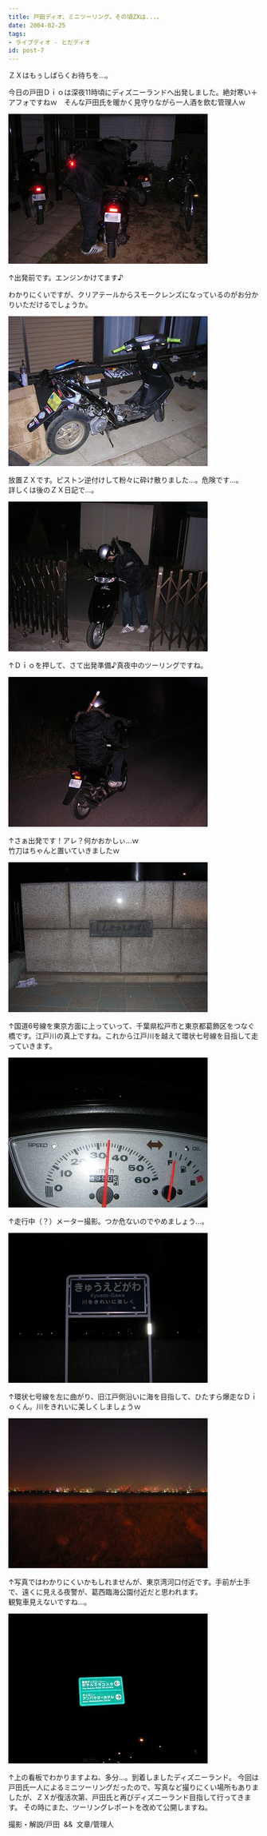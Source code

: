 ```yaml
---
title: 戸田ディオ、ミニツーリング。その頃ZXは...。
date: 2004-02-25
tags:
- ライブディオ - とだディオ
id: post-7
---
```



<p class="sentence">ＺＸはもぅしばらくお待ちを...。</p>

<p class="sentence spacing10">今日の戸田Ｄｉｏは深夜11時頃にディズニーランドへ出発しました。絶対寒い＋アフォですねｗ　そんな戸田氏を暖かく見守りながら一人酒を飲む管理人ｗ</p>

<div class="center spacing"><img class="img-fluid" src="/photo/diary/2004.02.25_zx1.jpg" alt=""></div>
<p class="sentence">↑出発前です。エンジンかけてます♪</p>
<p class="sentence spacing10">わかりにくいですが、クリアテールからスモークレンズになっているのがお分かりいただけるでしょうか。</p>
<p>
</p>
<div class="center spacing"><img class="img-fluid" src="/photo/diary/2004.02.25_zx2.jpg" alt=""></div>
<p class="sentence spacing10">放置ＺＸです。ピストン逆付けして粉々に砕け散りました...。危険です...。<br>詳しくは後のＺＸ日記で...。</p>
<p>
</p>
<div class="center spacing"><img class="img-fluid" src="/photo/diary/2004.02.25_zx3.jpg" alt=""></div>
<p class="sentence spacing10">↑Ｄｉｏを押して、さて出発準備♪真夜中のツーリングですね。</p>
<p>
</p>
<div class="center spacing"><img class="img-fluid" src="/photo/diary/2004.02.25_zx4.jpg" alt=""></div>
<p class="sentence spacing10">↑さぁ出発です！アレ？何かおかしぃ...ｗ<br>
竹刀はちゃんと置いていきましたｗ</p>
<p>
</p>
<div class="center spacing"><img class="img-fluid" src="/photo/diary/2004.02.25_zx5.jpg" alt=""></div>
<p class="sentence spacing10">↑国道6号線を東京方面に上っていって、千葉県松戸市と東京都葛飾区をつなぐ橋です。江戸川の真上ですね。これから江戸川を越えて環状七号線を目指して走っていきます。</p>
<p>
</p>
<div class="center spacing"><img class="img-fluid" src="/photo/diary/2004.02.25_zx6.jpg" alt=""></div>
<p class="sentence spacing10">↑走行中（？）メーター撮影。つか危ないのでやめましょう...。</p>
<p>
</p>
<div class="center spacing"><img class="img-fluid" src="/photo/diary/2004.02.25_zx7.jpg" alt=""></div>
<p class="sentence spacing10">↑環状七号線を左に曲がり、旧江戸側沿いに海を目指して、ひたすら爆走なＤｉｏくん。川をきれいに美しくしましょうｗ</p>
<p>
</p>
<div class="center spacing"><img class="img-fluid" src="/photo/diary/2004.02.25_zx8.jpg" alt=""></div>
<p class="sentence spacing10">↑写真ではわかりにくいかもしれませんが、東京湾河口付近です。手前が土手で、遠くに見える夜警が、葛西臨海公園付近だと思われます。<br>
観覧車見えないですね...。</p>
<p>
</p>
<div class="center spacing"><img class="img-fluid" src="/photo/diary/2004.02.25_zx9.jpg" alt=""></div>
<p class="sentence spacing10">↑上の看板でわかりますよね、多分...。到着しましたディズニーランド。
今回は戸田氏一人によるミニツーリングだったので、写真など撮りにくい場所もありましたが、ＺＸが復活次第、戸田氏と再びディズニーランド目指して行ってきます。 その時にまた、ツーリングレポートを改めて公開しますね。</p>

<p class="sentence">撮影・解説/戸田  &amp;&amp;  文章/管理人</p>
